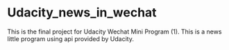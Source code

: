 # Udacity_news_in_wechat

This is the final project for Udacity Wechat Mini Program (1). This is a news little program using api provided by Udacity.
